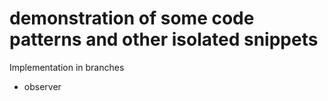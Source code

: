 # demonstration of some code patterns and other isolated snippets

Implementation in branches

- observer